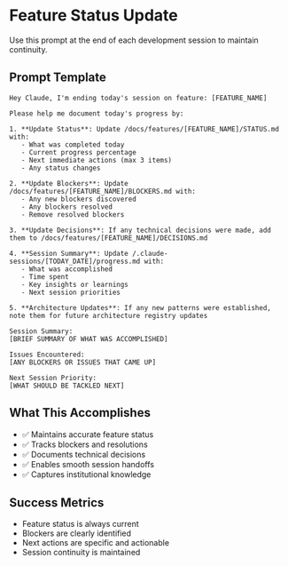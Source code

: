 # Feature Status Update

Use this prompt at the end of each development session to maintain continuity.

## Prompt Template

```
Hey Claude, I'm ending today's session on feature: [FEATURE_NAME]

Please help me document today's progress by:

1. **Update Status**: Update /docs/features/[FEATURE_NAME]/STATUS.md with:
   - What was completed today
   - Current progress percentage
   - Next immediate actions (max 3 items)
   - Any status changes

2. **Update Blockers**: Update /docs/features/[FEATURE_NAME]/BLOCKERS.md with:
   - Any new blockers discovered
   - Any blockers resolved
   - Remove resolved blockers

3. **Update Decisions**: If any technical decisions were made, add them to /docs/features/[FEATURE_NAME]/DECISIONS.md

4. **Session Summary**: Update /.claude-sessions/[TODAY_DATE]/progress.md with:
   - What was accomplished
   - Time spent
   - Key insights or learnings
   - Next session priorities

5. **Architecture Updates**: If any new patterns were established, note them for future architecture registry updates

Session Summary:
[BRIEF SUMMARY OF WHAT WAS ACCOMPLISHED]

Issues Encountered:
[ANY BLOCKERS OR ISSUES THAT CAME UP]

Next Session Priority:
[WHAT SHOULD BE TACKLED NEXT]
```

## What This Accomplishes

- ✅ Maintains accurate feature status
- ✅ Tracks blockers and resolutions
- ✅ Documents technical decisions
- ✅ Enables smooth session handoffs
- ✅ Captures institutional knowledge

## Success Metrics

- Feature status is always current
- Blockers are clearly identified
- Next actions are specific and actionable
- Session continuity is maintained 